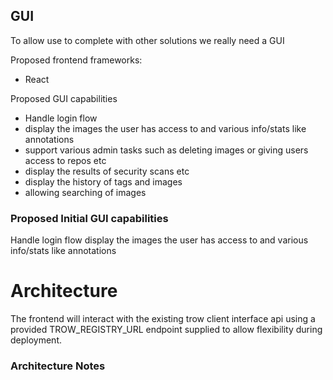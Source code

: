 ## GUI

To allow use to complete with other solutions we really need a GUI

Proposed frontend frameworks:

-   React

Proposed GUI capabilities

-   Handle login flow
-   display the images the user has access to and various info/stats like annotations
-   support various admin tasks such as deleting images or giving users access to repos etc
-   display the results of security scans etc
-   display the history of tags and images
-   allowing searching of images

### Proposed Initial GUI capabilities

Handle login flow
display the images the user has access to and various info/stats like annotations

# Architecture

The frontend will interact with the existing trow client interface api using a provided TROW_REGISTRY_URL endpoint supplied to allow flexibility during deployment.

### Architecture Notes
